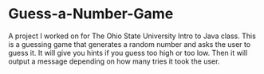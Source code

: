 # Guess-a-Number-Game
A project I worked on for The Ohio State University Intro to Java class.
This is a guessing game that generates a random number and asks the user to guess it. It will give you hints if you guess too high or too low. Then it will output a message depending on how many tries it took the user.
